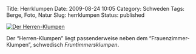 Title: Herrklumpen
Date: 2009-08-24 10:05
Category: Schweden
Tags: Berge, Foto, Natur
Slug: herrklumpen
Status: published

[![Der
Herren-Klumpen](/pic/herrklumpen_s.jpg "Der Herren-Klumpen")](/pic/herrklumpen_l.jpg)

Der “Herren-Klumpen” liegt passenderweise neben dem
“Frauenzimmer-Klumpen”, schwedisch *Fruntimmersklumpen*.

